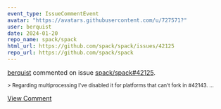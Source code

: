 ```yaml
---
event_type: IssueCommentEvent
avatar: "https://avatars.githubusercontent.com/u/727571?"
user: berquist
date: 2024-01-20
repo_name: spack/spack
html_url: https://github.com/spack/spack/issues/42125
repo_url: https://github.com/spack/spack
---
```


<a href='https://github.com/berquist' target='_blank'>berquist</a> commented on issue <a href='https://github.com/spack/spack/issues/42125' target='_blank'>spack/spack#42125</a>.

<small>> Regarding multiprocessing I've disabled it for platforms that can't fork in #42143....</small>

<a href='https://github.com/spack/spack/issues/42125' target='_blank'>View Comment</a>